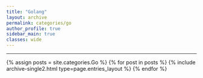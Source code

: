 ```yaml
---
title: "Golang"
layout: archive
permalink: categories/go
author_profile: true
sidebar_main: true
classes: wide
---
```


***

{% assign posts = site.categories.Go %}
{% for post in posts %} {% include archive-single2.html type=page.entries_layout %} {% endfor %}